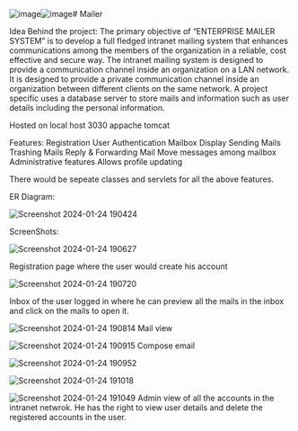 ![image](https://github.com/GarvJuneja/Mailer/assets/69846494/001ba35c-bc4c-4396-91b7-fc5dd66ae64a)![image](https://github.com/GarvJuneja/Mailer/assets/69846494/a61935dc-7fbb-4e3b-9172-469c28592b09)# Mailer

Idea Behind the project: The primary objective of “ENTERPRISE MAILER SYSTEM” is to develop a full fledged intranet mailing system that enhances communications among the members of the organization in a reliable, cost effective and secure way.
The intranet mailing system is designed to provide a communication channel inside an organization on a LAN network.
It is designed to provide a private communication channel inside an organization between different clients on the same network.
A project specific uses a database server to store mails and information such as user details including the personal information.


 



Hosted on local host 3030 appache tomcat

Features: 
Registration
User Authentication
Mailbox Display
Sending Mails
Trashing Mails
Reply & Forwarding Mail
Move messages among mailbox
Administrative features
Allows profile updating

There would be sepeate classes and servlets for all the above features. 

ER Diagram: 

![Screenshot 2024-01-24 190424](https://github.com/GarvJuneja/Mailer/assets/69846494/94f7d938-d919-4707-9661-f1190246ade3)

ScreenShots: 

![Screenshot 2024-01-24 190627](https://github.com/GarvJuneja/Mailer/assets/69846494/d52366bf-72ce-4e5e-a80b-ac297c9aa75f)

Registration page where the user would create his account 

![Screenshot 2024-01-24 190720](https://github.com/GarvJuneja/Mailer/assets/69846494/546cb065-004e-4278-8415-51a8cc4bf971)

Inbox of the user logged in where he can preview all the mails in the inbox and click on the mails to open it. 

![Screenshot 2024-01-24 190814](https://github.com/GarvJuneja/Mailer/assets/69846494/8e938719-3eb8-4b98-93e2-e499bc1b40c7)
Mail view

![Screenshot 2024-01-24 190915](https://github.com/GarvJuneja/Mailer/assets/69846494/d7c634fa-768e-4354-aa5a-e2f8c3cb4ff5)
Compose email 

![Screenshot 2024-01-24 190952](https://github.com/GarvJuneja/Mailer/assets/69846494/1dc0de7f-7252-4fc2-a1a0-db7367f4c954)

![Screenshot 2024-01-24 191018](https://github.com/GarvJuneja/Mailer/assets/69846494/fac05537-c136-4afd-b96f-af6ecae80ead)

![Screenshot 2024-01-24 191049](https://github.com/GarvJuneja/Mailer/assets/69846494/c6adcee3-c0f8-4f86-9419-31820ede6773)
Admin view of all the accounts in the intranet netwrok. He has the right to view user details and delete the registered accounts in the user.  


